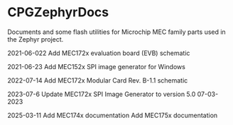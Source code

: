 # CPGZephyrDocs
Documents and some flash utilities for Microchip MEC family parts used in the Zephyr project.

2021-06-022
Add MEC172x evaluation board (EVB) schematic

2021-06-23
Add MEC152x SPI image generator for Windows

2022-07-14
Add MEC172x Modular Card Rev. B-1.1 schematic

2023-07-6
Update MEC172x SPI Image Generator to version 5.0 07-03-2023

2025-03-11
Add MEC174x documentation
Add MEC175x documentation